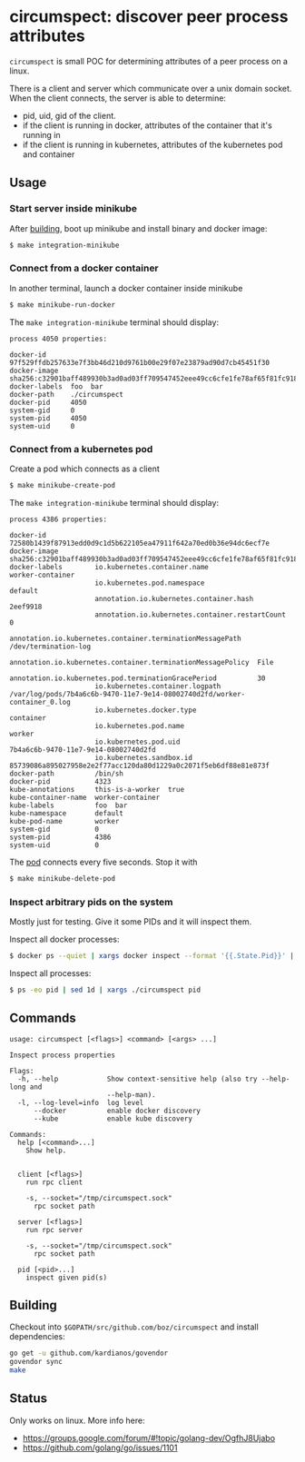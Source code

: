 # circumspect: discover peer process attributes

`circumspect` is small POC for determining attributes of a peer process on a linux.

There is a client and server which communicate over a unix domain socket.  When the client connects,
the server is able to determine:

 * pid, uid, gid of the client.
 * if the client is running in docker, attributes of the container that it's running in
 * if the client is running in kubernetes, attributes of the kubernetes pod and container

## Usage

### Start server inside minikube

After [building](#building), boot up minikube and install binary and docker image:

```sh
$ make integration-minikube
```

### Connect from a docker container

In another terminal, launch a docker container inside minikube

```sh
$ make minikube-run-docker
```

The `make integration-minikube` terminal should display:

```
process 4050 properties:

docker-id      97f529ffdb257633e7f3bb46d210d9761b00e29f07e23879ad90d7cb45451f30
docker-image   sha256:c32901baff489930b3ad0ad03ff709547452eee49cc6cfe1fe78af65f81fc918
docker-labels  foo  bar
docker-path    ./circumspect
docker-pid     4050
system-gid     0
system-pid     4050
system-uid     0
```

### Connect from a kubernetes pod

Create a pod which connects as a client

```sh
$ make minikube-create-pod
```

The `make integration-minikube` terminal should display:

```
process 4386 properties:

docker-id            72580b1439f87913edd0d9c1d5b622105ea47911f642a70ed0b36e94dc6ecf7e
docker-image         sha256:c32901baff489930b3ad0ad03ff709547452eee49cc6cfe1fe78af65f81fc918
docker-labels        io.kubernetes.container.name                                 worker-container
                     io.kubernetes.pod.namespace                                  default
                     annotation.io.kubernetes.container.hash                      2eef9918
                     annotation.io.kubernetes.container.restartCount              0
                     annotation.io.kubernetes.container.terminationMessagePath    /dev/termination-log
                     annotation.io.kubernetes.container.terminationMessagePolicy  File
                     annotation.io.kubernetes.pod.terminationGracePeriod          30
                     io.kubernetes.container.logpath                              /var/log/pods/7b4a6c6b-9470-11e7-9e14-08002740d2fd/worker-container_0.log
                     io.kubernetes.docker.type                                    container
                     io.kubernetes.pod.name                                       worker
                     io.kubernetes.pod.uid                                        7b4a6c6b-9470-11e7-9e14-08002740d2fd
                     io.kubernetes.sandbox.id                                     85739086a895027958e2e2f77acc120da80d1229a0c2071f5eb6df88e81e873f
docker-path          /bin/sh
docker-pid           4323
kube-annotations     this-is-a-worker  true
kube-container-name  worker-container
kube-labels          foo  bar
kube-namespace       default
kube-pod-name        worker
system-gid           0
system-pid           4386
system-uid           0
```

The [pod](_integration/pod.yml) connects every five seconds.  Stop it with

```sh
$ make minikube-delete-pod
```

### Inspect arbitrary pids on the system

Mostly just for testing.  Give it some PIDs and it will inspect them.

Inspect all docker processes:

```sh
$ docker ps --quiet | xargs docker inspect --format '{{.State.Pid}}' | xargs ./circumspect pid
```

Inspect all processes:

```sh
$ ps -eo pid | sed 1d | xargs ./circumspect pid
```

## Commands

```
usage: circumspect [<flags>] <command> [<args> ...]

Inspect process properties

Flags:
  -h, --help            Show context-sensitive help (also try --help-long and
                        --help-man).
  -l, --log-level=info  log level
      --docker          enable docker discovery
      --kube            enable kube discovery

Commands:
  help [<command>...]
    Show help.


  client [<flags>]
    run rpc client

    -s, --socket="/tmp/circumspect.sock"  
      rpc socket path

  server [<flags>]
    run rpc server

    -s, --socket="/tmp/circumspect.sock"  
      rpc socket path

  pid [<pid>...]
    inspect given pid(s)

```

## Building

Checkout into `$GOPATH/src/github.com/boz/circumspect` and install dependencies:

```sh
go get -u github.com/kardianos/govendor
govendor sync
make
```

## Status

Only works on linux.  More info here:

 * https://groups.google.com/forum/#!topic/golang-dev/OgfhJ8Ujabo
 * https://github.com/golang/go/issues/1101
